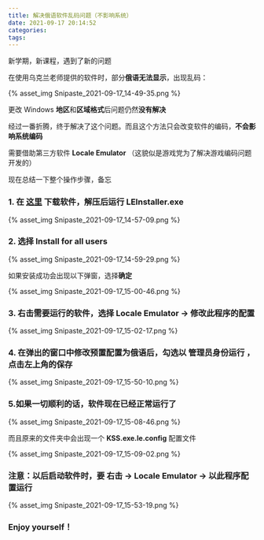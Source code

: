 ```yaml
---
title: 解决俄语软件乱码问题（不影响系统）
date: 2021-09-17 20:14:52
categories:
tags:
---
```


新学期，新课程，遇到了新的问题

<!-- more -->



在使用乌克兰老师提供的软件时，部分**俄语无法显示**，出现乱码：

{% asset_img Snipaste_2021-09-17_14-49-35.png %}



更改 Windows **地区**和**区域格式**后问题仍然**没有解决**

经过一番折腾，终于解决了这个问题。而且这个方法只会改变软件的编码，**不会影响系统编码**



需要借助第三方软件 **Locale Emulator** （这貌似是游戏党为了解决游戏编码问题开发的）



现在总结一下整个操作步骤，备忘

### 1. 在 [这里](https://pc.qq.com/detail/1/detail_24061.html) 下载软件，解压后运行 **LEInstaller.exe**

{% asset_img Snipaste_2021-09-17_14-57-09.png %}

### 2. 选择 Install for all users

{% asset_img Snipaste_2021-09-17_14-59-29.png %}

如果安装成功会出现以下弹窗，选择**确定**

{% asset_img Snipaste_2021-09-17_15-00-46.png %}

### 3. 右击需要运行的软件，选择 Locale Emulator -> 修改此程序的配置

{% asset_img Snipaste_2021-09-17_15-02-17.png %}



### 4. 在弹出的窗口中修改预置配置为俄语后，勾选以 管理员身份运行 ，点击左上角的保存

{% asset_img Snipaste_2021-09-17_15-50-10.png %}





### 5.如果一切顺利的话，软件现在已经正常运行了

{% asset_img Snipaste_2021-09-17_15-08-46.png %}



而且原来的文件夹中会出现一个 **KSS.exe.le.config** 配置文件

{% asset_img Snipaste_2021-09-17_15-09-02.png %}



### 注意：以后启动软件时，要 右击 -> Locale Emulator -> 以此程序配置运行

{% asset_img Snipaste_2021-09-17_15-53-19.png %}





### Enjoy yourself！



